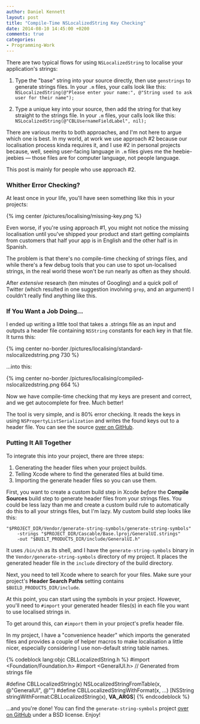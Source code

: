 ```yaml
---
author: Daniel Kennett
layout: post
title: "Compile-Time NSLocalizedString Key Checking"
date: 2014-08-10 14:45:00 +0200
comments: true
categories:
- Programming-Work
---
```


There are two typical flows for using `NSLocalizedString` to localise your application's strings:

1. Type the "base" string into your source directly, then use `genstrings` to generate strings files. In your `.m` files, your calls look like this: `NSLocalizedString(@"Please enter your name:", @"String used to ask user for their name");`

2. Type a unique key into your source, then add the string for that key straight to the strings file. In your `.m` files, your calls look like this: `NSLocalizedString(@"CBLUsernameFieldLabel", nil);`

There are various merits to both approaches, and I'm not here to argue which one is best. In my world, at work we use approach #2 because our localisation process kinda requires it, and I use #2 in personal projects because, well, seeing user-facing language in `.m` files gives me the heebie-jeebies — those files are for computer language, not people language.

This post is mainly for people who use approach #2.

### Whither Error Checking?

At least once in your life, you'll have seen something like this in your projects:

{% img center /pictures/localising/missing-key.png %}

Even worse, if you're using approach #1, you might not notice the missing localisation until you've shipped your product and start getting complaints from customers that half your app is in English and the other half is in Spanish.

The problem is that there's no compile-time checking of strings files, and while there's a few debug tools that you can use to spot un-localised strings, in the real world these won't be run nearly as often as they should.

After *extensive* research (ten minutes of Googling) and a quick poll of Twitter (which resulted in one suggestion involving `grep`, and an argument) I couldn't really find anything like this.

### If You Want a Job Doing…

I ended up writing a little tool that takes a .strings file as an input and outputs a header file containing `NSString` constants for each key in that file. It turns this:

{% img center no-border /pictures/localising/standard-nslocalizedstring.png 730 %}

…into this:

{% img center no-border /pictures/localising/compiled-nslocalizedstring.png 664 %}

Now we have compile-time checking that my keys are present and correct, and we get autocomplete for free. Much better!

The tool is very simple, and is 80% error checking. It reads the keys in using `NSPropertyListSerialization` and writes the found keys out to a header file. You can see the source  [over on GitHub](https://github.com/iKenndac/generate-string-symbols).

### Putting It All Together

To integrate this into your project, there are three steps:

1. Generating the header files when your project builds.
2. Telling Xcode where to find the generated files at build time.
3. Importing the generate header files so you can use them.

First, you want to create a custom build step in Xcode *before* the **Compile Sources** build step to generate header files from your strings files. You could be less lazy than me and create a custom build rule to automatically do this to all your strings files, but I'm lazy. My custom build step looks like this:

```
"$PROJECT_DIR/Vendor/generate-string-symbols/generate-string-symbols"
    -strings "$PROJECT_DIR/Cascable/Base.lproj/GeneralUI.strings"
    -out "$BUILT_PRODUCTS_DIR/include/GeneralUI.h"
```

It uses `/bin/sh` as its shell, and I have the `generate-string-symbols` binary in the `Vendor/generate-string-symbols` directory of my project. It places the generated header file in the `include` directory of the build directory.

Next, you need to tell Xcode where to search for your files. Make sure your project's **Header Search Paths** setting contains `$BUILD_PRODUCTS_DIR/include`.

At this point, you can start using the symbols in your project. However, you'll need to `#import` your generated header files(s) in each file you want to use localised strings in.

To get around this, can `#import` them in your project's prefix header file.

In my project, I have a "convenience header" which imports the generated files and provides a couple of helper macros to make localisation a little nicer, especially considering I use non-default string table names.

{% codeblock lang:objc CBLLocalizedString.h %}
#import <Foundation/Foundation.h>
#import <GeneralUI.h> // Generated from strings file

#define CBLLocalizedString(x) NSLocalizedStringFromTable(x, @"GeneralUI", @"")
#define CBLLocalizedStringWithFormat(x, ...) [NSString stringWithFormat:CBLLocalizedString(x), __VA_ARGS__]
{% endcodeblock %}

…and you're done! You can find the `generate-string-symbols` project [over on GitHub](https://github.com/iKenndac/generate-string-symbols) under a BSD license. Enjoy!
